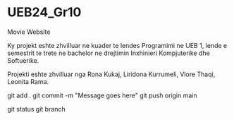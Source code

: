 # UEB24_Gr10
Movie Website

Ky projekt eshte zhvilluar ne kuader te lendes Programimi ne UEB 1, lende e semestrit te trete ne bachelor ne drejtimin Inxhinieri Kompjuterike dhe Softuerike.

Projekti eshte zhvilluar nga Rona Kukaj, Liridona Kurrumeli, Vlore Thaqi, Leonita Rama.


git add .
git commit -m "Message goes here"
git push origin main


git status
git branch
